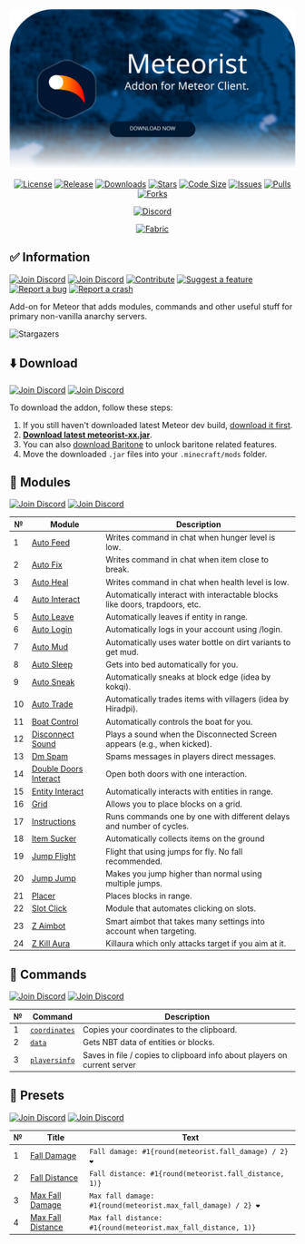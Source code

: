 <div align="center">

[![Meteorist Download][meteorist-banner-download]][meteorist-download]

[![License][shield-repo-license]][repo-license]
[![Release][shield-repo-latest]][repo-latest]
[![Downloads][shield-repo-releases]][repo-releases]
[![Stars][shield-repo-stargazers]][repo-stargazers]
[![Code Size][shield-repo-code-size]][repo-code-size]
[![Issues][shield-repo-issues]][repo-issues]
[![Pulls][shield-repo-pulls]][repo-pulls]
[![Forks][shield-repo-forks]][repo-forks]

[![Discord][vidget-discord]][discord]

[![Fabric][shield-fabric]][fabric]

</div>

## ✅ Information

[![Join Discord][shield-discord-server]][discord]
[![Join Discord][shield-discord-members]][discord]
[![Contribute][shield-contribute]][contribute]
[![Suggest a feature][shield-suggest-feature]][suggest-feature]
[![Report a bug][shield-report-bug]][report-bug]
[![Report a crash][shield-report-crash]][report-crash]

Add-on for Meteor that adds modules, commands and other useful stuff for primary non-vanilla anarchy servers.

<picture>
  <source media="(prefers-color-scheme: dark)" srcset="https://reporoster.com/stars/dark/Zgoly/Meteorist">
  <source media="(prefers-color-scheme: light)" srcset="https://reporoster.com/stars/light/Zgoly/Meteorist">
  <img alt="Stargazers" src="https://reporoster.com/stars/dark/Zgoly/Meteorist">
</picture>

## ⬇️ Download

[![Join Discord][shield-discord-server]][discord]
[![Join Discord][shield-discord-members]][discord]

To download the addon, follow these steps:

1. If you still haven't downloaded latest Meteor dev build, [download it first][meteor-download].
2. **[Download latest meteorist-xx.jar][meteorist-download]**.
3. You can also [download Baritone][baritone-download] to unlock baritone related features.
4. Move the downloaded `.jar` files into your `.minecraft/mods` folder.

## 🧩 Modules

[![Join Discord][shield-discord-server]][discord]
[![Join Discord][shield-discord-members]][discord]

| №  | Module                                                            | Description                                                                 |
|----|-------------------------------------------------------------------|-----------------------------------------------------------------------------|
| 1  | [Auto Feed](../../wiki/modules#auto-feed)                         | Writes command in chat when hunger level is low.                            |
| 2  | [Auto Fix](../../wiki/modules#auto-fix)                           | Writes command in chat when item close to break.                            |
| 3  | [Auto Heal](../../wiki/modules#auto-heal)                         | Writes command in chat when health level is low.                            |
| 4  | [Auto Interact](../../wiki/modules#auto-interact)                 | Automatically interact with interactable blocks like doors, trapdoors, etc. |
| 5  | [Auto Leave](../../wiki/modules#auto-leave)                       | Automatically leaves if entity in range.                                    |
| 6  | [Auto Login](../../wiki/modules#auto-login)                       | Automatically logs in your account using /login.                            |
| 7  | [Auto Mud](../../wiki/modules#auto-mud)                           | Automatically uses water bottle on dirt variants to get mud.                |
| 8  | [Auto Sleep](../../wiki/modules#auto-sleep)                       | Gets into bed automatically for you.                                        |
| 9  | [Auto Sneak](../../wiki/modules#auto-sneak)                       | Automatically sneaks at block edge (idea by kokqi).                         |
| 10 | [Auto Trade](../../wiki/modules#auto-trade)                       | Automatically trades items with villagers (idea by Hiradpi).                |
| 11 | [Boat Control](../../wiki/modules#boat-control)                   | Automatically controls the boat for you.                                    |
| 12 | [Disconnect Sound](../../wiki/modules#disconnect-sound)           | Plays a sound when the Disconnected Screen appears (e.g., when kicked).     |
| 13 | [Dm Spam](../../wiki/modules#dm-spam)                             | Spams messages in players direct messages.                                  |
| 14 | [Double Doors Interact](../../wiki/modules#double-doors-interact) | Open both doors with one interaction.                                       |
| 15 | [Entity Interact](../../wiki/modules#entity-interact)             | Automatically interacts with entities in range.                             |
| 16 | [Grid](../../wiki/modules#grid)                                   | Allows you to place blocks on a grid.                                       |
| 17 | [Instructions](../../wiki/modules#instructions)                   | Runs commands one by one with different delays and number of cycles.        |
| 18 | [Item Sucker](../../wiki/modules#item-sucker)                     | Automatically collects items on the ground                                  |
| 19 | [Jump Flight](../../wiki/modules#jump-flight)                     | Flight that using jumps for fly. No fall recommended.                       |
| 20 | [Jump Jump](../../wiki/modules#jump-jump)                         | Makes you jump higher than normal using multiple jumps.                     |
| 21 | [Placer](../../wiki/modules#placer)                               | Places blocks in range.                                                     |
| 22 | [Slot Click](../../wiki/modules#slot-click)                       | Module that automates clicking on slots.                                    |
| 23 | [Z Aimbot](../../wiki/modules#z-aimbot)                           | Smart aimbot that takes many settings into account when targeting.          |
| 24 | [Z Kill Aura](../../wiki/modules#z-kill-aura)                     | Killaura which only attacks target if you aim at it.                        |

## 📘 Commands

[![Join Discord][shield-discord-server]][discord]
[![Join Discord][shield-discord-members]][discord]

| № | Command                                          | Description                                                              |
|---|--------------------------------------------------|--------------------------------------------------------------------------|
| 1 | [`coordinates`](../../wiki/commands#coordinates) | Copies your coordinates to the clipboard.                                |
| 2 | [`data`](../../wiki/commands#data)               | Gets NBT data of entities or blocks.                                     |
| 3 | [`playersinfo`](../../wiki/commands#playersinfo) | Saves in file / copies to clipboard info about players on current server |

## 🎨 Presets

[![Join Discord][shield-discord-server]][discord]
[![Join Discord][shield-discord-members]][discord]

| № | Title                                                     | Text                                                           |
|---|-----------------------------------------------------------|----------------------------------------------------------------|
| 1 | [Fall Damage](../../wiki/presets#fall-damage)             | `Fall damage: #1{round(meteorist.fall_damage) / 2} ❤`          |
| 2 | [Fall Distance](../../wiki/presets#fall-distance)         | `Fall distance: #1{round(meteorist.fall_distance, 1)}`         |
| 3 | [Max Fall Damage](../../wiki/presets#max-fall-damage)     | `Max fall damage: #1{round(meteorist.max_fall_damage) / 2} ❤`  |
| 4 | [Max Fall Distance](../../wiki/presets#max-fall-distance) | `Max fall distance: #1{round(meteorist.max_fall_distance, 1)}` |



[meteorist-banner-download]: https://raw.githubusercontent.com/Zgoly/hosts/main/meteorist_banner.svg
[meteorist-download]: https://zgoly.github.io/utils/download-latest-release?user=Zgoly&repo=Meteorist&file=.jar
[meteor-download]: https://meteorclient.com/download?devBuild
[baritone-download]: https://meteorclient.com/api/downloadBaritone

[shield-repo-license]: https://img.shields.io/github/license/Zgoly/Meteorist?style=flat&labelColor=004a94&color=004a94
[repo-license]: https://github.com/Zgoly/Meteorist/blob/main/LICENSE

[shield-repo-latest]: https://img.shields.io/github/v/release/Zgoly/Meteorist?display_name=release&labelColor=153F8D&color=153F8D
[repo-latest]: https://github.com/Zgoly/Meteorist/releases/latest

[shield-repo-releases]: https://img.shields.io/github/downloads/Zgoly/Meteorist/total?labelColor=2A3585&color=2A3585
[repo-releases]: https://tooomm.github.io/github-release-stats/?username=Zgoly&repository=Meteorist

[shield-repo-stargazers]: https://img.shields.io/github/stars/Zgoly/Meteorist?style=flat&labelColor=3F2A7E&color=3F2A7E
[repo-stargazers]: https://github.com/Zgoly/Meteorist/stargazers

[shield-repo-code-size]: https://img.shields.io/github/languages/code-size/Zgoly/Meteorist?labelColor=%23552076&color=%23552076
[repo-code-size]: https://github.com/Zgoly/Meteorist/archive/refs/heads/main.zip

[shield-repo-issues]: https://img.shields.io/github/issues/Zgoly/Meteorist?labelColor=6A156F&color=6A156F
[repo-issues]: https://github.com/Zgoly/Meteorist/issues

[shield-repo-pulls]: https://img.shields.io/github/issues-pr/Zgoly/Meteorist?labelColor=7F0B67&color=7F0B67
[repo-pulls]: https://github.com/Zgoly/Meteorist/pulls

[shield-repo-forks]: https://img.shields.io/github/forks/Zgoly/Meteorist?style=flat&labelColor=940060&color=940060
[repo-forks]: https://github.com/Zgoly/Meteorist/network/members


[vidget-discord]: https://invidget.switchblade.xyz/y8fBWPNJFm
[discord]: https://dsc.gg/zgoly


[shield-fabric]: https://raw.githubusercontent.com/intergrav/devins-badges/v3/assets/cozy/supported/fabric_vector.svg
[fabric]: https://fabricmc.net/


[shield-discord-server]: https://img.shields.io/badge/dynamic/json?url=https%3A%2F%2Fdiscord.com%2Fapi%2Fv9%2Fguilds%2F1035620564133490809%2Fwidget.json&query=name&logo=discord&logoColor=white&label=Server&labelColor=5865F2&color=5865F2
[shield-discord-members]: https://img.shields.io/discord/1035620564133490809?label=%20&color=5865F2

[shield-contribute]: https://img.shields.io/badge/Contribute-00967d
[contribute]: https://github.com/Zgoly/Meteorist/pulls

[shield-suggest-feature]: https://img.shields.io/badge/Suggest%20a%20feature-00967d
[suggest-feature]: https://github.com/Zgoly/Meteorist/issues/new?assignees=&labels=enhancement&projects=&template=suggestion.yml

[shield-report-bug]: https://img.shields.io/badge/Report%20a%20bug-ff6600
[report-bug]: https://github.com/Zgoly/Meteorist/issues/new?assignees=&labels=bug&projects=&template=bug.yml

[shield-report-crash]: https://img.shields.io/badge/Report%20a%20crash-c83232
[report-crash]: https://github.com/Zgoly/Meteorist/issues/new?assignees=&labels=crash&projects=&template=crash.yml

